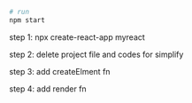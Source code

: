 ```bash
# run
npm start
```

step 1: npx create-react-app myreact

step 2: delete project file and codes for simplify

step 3: add createElment fn

step 4: add render fn